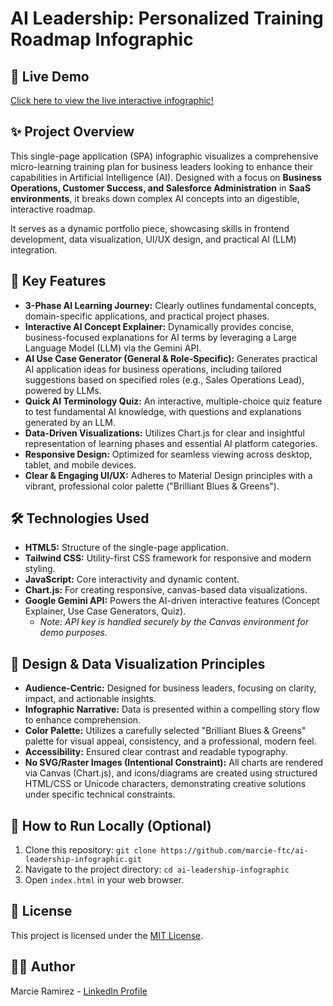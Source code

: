 # AI Leadership: Personalized Training Roadmap Infographic

## 🚀 Live Demo

[Click here to view the live interactive infographic!](https://marcie-ftc.github.io/ai-leadership-infographic/)

## ✨ Project Overview

This single-page application (SPA) infographic visualizes a comprehensive micro-learning training plan for business leaders looking to enhance their capabilities in Artificial Intelligence (AI). Designed with a focus on **Business Operations, Customer Success, and Salesforce Administration** in **SaaS environments**, it breaks down complex AI concepts into an digestible, interactive roadmap.

It serves as a dynamic portfolio piece, showcasing skills in frontend development, data visualization, UI/UX design, and practical AI (LLM) integration.

## 🎯 Key Features

* **3-Phase AI Learning Journey:** Clearly outlines fundamental concepts, domain-specific applications, and practical project phases.
* **Interactive AI Concept Explainer:** Dynamically provides concise, business-focused explanations for AI terms by leveraging a Large Language Model (LLM) via the Gemini API.
* **AI Use Case Generator (General & Role-Specific):** Generates practical AI application ideas for business operations, including tailored suggestions based on specified roles (e.g., Sales Operations Lead), powered by LLMs.
* **Quick AI Terminology Quiz:** An interactive, multiple-choice quiz feature to test fundamental AI knowledge, with questions and explanations generated by an LLM.
* **Data-Driven Visualizations:** Utilizes Chart.js for clear and insightful representation of learning phases and essential AI platform categories.
* **Responsive Design:** Optimized for seamless viewing across desktop, tablet, and mobile devices.
* **Clear & Engaging UI/UX:** Adheres to Material Design principles with a vibrant, professional color palette ("Brilliant Blues & Greens").

## 🛠️ Technologies Used

* **HTML5:** Structure of the single-page application.
* **Tailwind CSS:** Utility-first CSS framework for responsive and modern styling.
* **JavaScript:** Core interactivity and dynamic content.
* **Chart.js:** For creating responsive, canvas-based data visualizations.
* **Google Gemini API:** Powers the AI-driven interactive features (Concept Explainer, Use Case Generators, Quiz).
    * *Note: API key is handled securely by the Canvas environment for demo purposes.*

## 🎨 Design & Data Visualization Principles

* **Audience-Centric:** Designed for business leaders, focusing on clarity, impact, and actionable insights.
* **Infographic Narrative:** Data is presented within a compelling story flow to enhance comprehension.
* **Color Palette:** Utilizes a carefully selected "Brilliant Blues & Greens" palette for visual appeal, consistency, and a professional, modern feel.
* **Accessibility:** Ensured clear contrast and readable typography.
* **No SVG/Raster Images (Intentional Constraint):** All charts are rendered via Canvas (Chart.js), and icons/diagrams are created using structured HTML/CSS or Unicode characters, demonstrating creative solutions under specific technical constraints.

## 🚀 How to Run Locally (Optional)

1.  Clone this repository: `git clone https://github.com/marcie-ftc/ai-leadership-infographic.git`
2.  Navigate to the project directory: `cd ai-leadership-infographic`
3.  Open `index.html` in your web browser.

## 📄 License

This project is licensed under the [MIT License](LICENSE.md).

## 🧑‍💻 Author

Marcie Ramirez - [LinkedIn Profile](https://www.linkedin.com/in/marcie-ramirez-ftc/)
